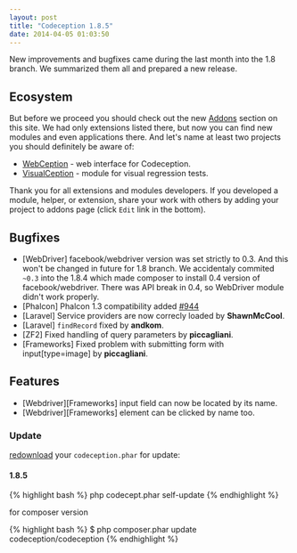 ```yaml
---
layout: post
title: "Codeception 1.8.5"
date: 2014-04-05 01:03:50
---
```


New improvements and bugfixes came during the last month into the 1.8 branch. We summarized them all and prepared a new release.

## Ecosystem

But before we proceed you should check out the new [Addons](https://codeception.com/addons) section on this site. We had only extensions listed there, but now you can find new modules and even applications there. And let's name at least two projects you should definitely be aware of:

* [WebCeption](https://github.com/jayhealey/Webception) - web interface for Codeception.
* [VisualCeption](https://github.com/DigitalProducts/codeception-module-visualception) - module for visual regression tests.

Thank you for all extensions and modules developers. If you developed a module, helper, or extension, share your work with others by adding your project to addons page (click `Edit` link in the bottom).  

## Bugfixes

* [WebDriver] facebook/webdriver version was set strictly to 0.3. And this won't be changed in future for 1.8 branch. We accidentaly commited `~0.3` into the 1.8.4 which made composer to install 0.4 version of facebook/webdriver. There was API break in 0.4, so WebDriver module didn't work properly.
* [Phalcon] Phalcon 1.3 compatibility added [#944](https://github.com/Codeception/Codeception/issues/944)
* [Laravel] Service providers are now correcly loaded by **ShawnMcCool**.
* [Laravel] `findRecord` fixed by **andkom**.
* [ZF2] Fixed handling of query parameters by **piccagliani**.
* [Frameworks] Fixed problem with submitting form with input[type=image] by **piccagliani**.

## Features

* [Webdriver][Frameworks] input field can now be located by its name.
* [Webdriver][Frameworks] element can be clicked by name too.

### Update

[redownload](https://codeception.com/thanks.html) your `codeception.phar` for update:

#### 1.8.5
{% highlight bash %}
php codecept.phar self-update
{% endhighlight %}

for composer version

{% highlight bash %}
$ php composer.phar update codeception/codeception
{% endhighlight %}
